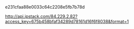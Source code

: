 e231cfaa88e0033c64c2208e5fb7b78d


http://api.ipstack.com/84.229.2.82?access_key=675b458bfaf34289d78161d16f6f8038&format=1